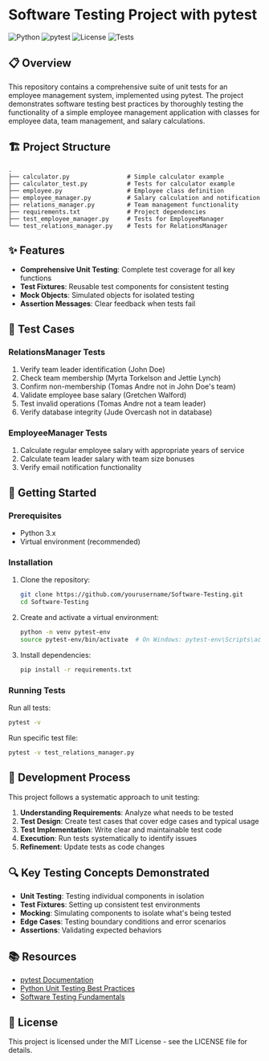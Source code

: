 # Software Testing Project with pytest

![Python](https://img.shields.io/badge/Python-3.x-blue)
![pytest](https://img.shields.io/badge/pytest-8.x-green)
![License](https://img.shields.io/badge/License-MIT-yellow)
![Tests](https://github.com/FazakasNimrod/Software-Testing/actions/workflows/pytest.yml/badge.svg)

## 📋 Overview

This repository contains a comprehensive suite of unit tests for an employee management system, implemented using pytest. The project demonstrates software testing best practices by thoroughly testing the functionality of a simple employee management application with classes for employee data, team management, and salary calculations.

## 🏗️ Project Structure

```
.
├── calculator.py                # Simple calculator example
├── calculator_test.py           # Tests for calculator example
├── employee.py                  # Employee class definition
├── employee_manager.py          # Salary calculation and notification
├── relations_manager.py         # Team management functionality
├── requirements.txt             # Project dependencies
├── test_employee_manager.py     # Tests for EmployeeManager
└── test_relations_manager.py    # Tests for RelationsManager
```

## ✨ Features

- **Comprehensive Unit Testing**: Complete test coverage for all key functions
- **Test Fixtures**: Reusable test components for consistent testing
- **Mock Objects**: Simulated objects for isolated testing
- **Assertion Messages**: Clear feedback when tests fail

## 🧪 Test Cases

### RelationsManager Tests

1. Verify team leader identification (John Doe)
2. Check team membership (Myrta Torkelson and Jettie Lynch)
3. Confirm non-membership (Tomas Andre not in John Doe's team)
4. Validate employee base salary (Gretchen Walford)
5. Test invalid operations (Tomas Andre not a team leader)
6. Verify database integrity (Jude Overcash not in database)

### EmployeeManager Tests

1. Calculate regular employee salary with appropriate years of service
2. Calculate team leader salary with team size bonuses
3. Verify email notification functionality

## 🚀 Getting Started

### Prerequisites

- Python 3.x
- Virtual environment (recommended)

### Installation

1. Clone the repository:

   ```bash
   git clone https://github.com/yourusername/Software-Testing.git
   cd Software-Testing
   ```

2. Create and activate a virtual environment:

   ```bash
   python -m venv pytest-env
   source pytest-env/bin/activate  # On Windows: pytest-env\Scripts\activate
   ```

3. Install dependencies:
   ```bash
   pip install -r requirements.txt
   ```

### Running Tests

Run all tests:

```bash
pytest -v
```

Run specific test file:

```bash
pytest -v test_relations_manager.py
```

## 📝 Development Process

This project follows a systematic approach to unit testing:

1. **Understanding Requirements**: Analyze what needs to be tested
2. **Test Design**: Create test cases that cover edge cases and typical usage
3. **Test Implementation**: Write clear and maintainable test code
4. **Execution**: Run tests systematically to identify issues
5. **Refinement**: Update tests as code changes

## 🔍 Key Testing Concepts Demonstrated

- **Unit Testing**: Testing individual components in isolation
- **Test Fixtures**: Setting up consistent test environments
- **Mocking**: Simulating components to isolate what's being tested
- **Edge Cases**: Testing boundary conditions and error scenarios
- **Assertions**: Validating expected behaviors

## 📚 Resources

- [pytest Documentation](https://docs.pytest.org/)
- [Python Unit Testing Best Practices](https://realpython.com/python-testing/)
- [Software Testing Fundamentals](https://softwaretestingfundamentals.com/)

## 📄 License

This project is licensed under the MIT License - see the LICENSE file for details.
